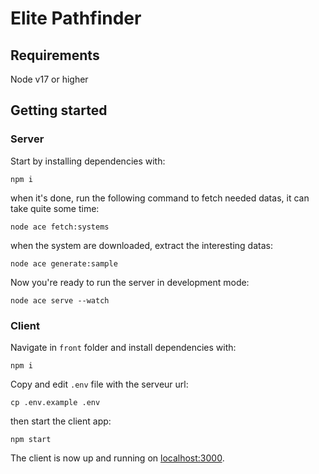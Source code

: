 # Elite Pathfinder
## Requirements
  Node v17 or higher

## Getting started
### Server
Start by installing dependencies with:
```
npm i
```

when it's done, run the following command to fetch needed datas, it can take quite some time:
```
node ace fetch:systems
```

when the system are downloaded, extract the interesting datas:
```
node ace generate:sample
```

Now you're ready to run the server in development mode:
```
node ace serve --watch
```

### Client
Navigate in `front` folder and install dependencies with:
```
npm i
```

Copy and edit `.env` file with the serveur url:
```
cp .env.example .env
```

then start the client app:
```
npm start
```

The client is now up and running on [localhost:3000](https://localhost:3000).
